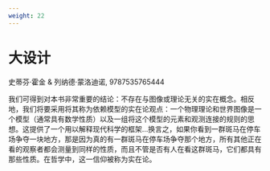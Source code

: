 ```yaml
---
weight: 22
---
```

# 大设计

史蒂芬·霍金 & 列纳德·蒙洛迪诺, 9787535765444

我们可得到对本书非常重要的结论：不存在与图像或理论无关的实在概念。相反地，我们将要采用将其称为依赖模型的实在论观点：一个物理理论和世界图像是一个模型（通常具有数学性质）以及一组将这个模型的元素和观测连接的规则的思想。这提供了一个用以解释现代科学的框架…换言之，如果你看到一群斑马在停车场争夺一块地方，那是因为真的有一群斑马在停车场争夺那个地方，所有其他正在看的观察者都会测量到同样的性质，而且不管是否有人在看这群斑马，它们都具有那些性质。在哲学中，这一信仰被称为实在论。